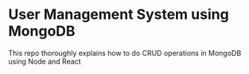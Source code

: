 # User Management System using MongoDB

This repo thoroughly explains how to do CRUD operations in MongoDB using Node and React
